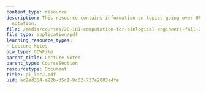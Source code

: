 ```yaml
---
content_type: resource
description: This resource contains information on topics going over UPGMA and newick
  notation.
file: /media/courses/20-181-computation-for-biological-engineers-fall-2006/ad2ed354a22bd5c19c62737e2883a4fa_pi_lec2.pdf
file_type: application/pdf
learning_resource_types:
- Lecture Notes
ocw_type: OCWFile
parent_title: Lecture Notes
parent_type: CourseSection
resourcetype: Document
title: pi_lec2.pdf
uid: ad2ed354-a22b-d5c1-9c62-737e2883a4fa
---
```

